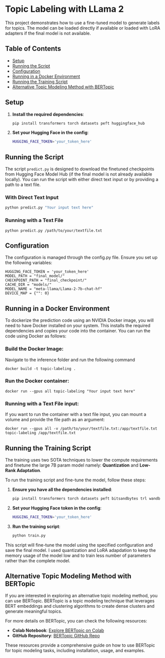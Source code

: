 # Topic Labeling with LLama 2

This project demonstrates how to use a fine-tuned model to generate labels for topics. The model can be loaded directly if available or loaded with LoRA adapters if the final model is not available.

## Table of Contents

- [Setup](#setup)
- [Running the Script](#running-the-script)
- [Configuration](#configuration)
- [Running in a Docker Environment](#running-in-a-docker-environment)
- [Running the Training Script](#running-the-training-script)
- [Alternative Topic Modeling Method with BERTopic](#alternative-topic-modeling-method-with-bertopic)


## Setup

1. **Install the required dependencies**:
    ```sh
    pip install transformers torch datasets peft huggingface_hub
    ```

2. **Set your Hugging Face in the config**:
    ```sh
    HUGGING_FACE_TOKEN='your_token_here'
    ```

## Running the Script

The script `predict.py` is designed to download the finetuned checkpoints from Hugging Face Model Hub (if the final model is not already available locally). You can run the script with either direct text input or by providing a path to a text file.

### With Direct Text Input

```sh
python predict.py "Your input text here"
```

### Running with a Text File

```
python predict.py /path/to/your/textfile.txt
```

## Configuration

The configuration is managed through the config.py file. Ensure you set up the following variables:

```
HUGGING_FACE_TOKEN = 'your_token_here'
MODEL_PATH = "final_model/"
CHECKPOINT_PATH = "final_checkpoint/"
CACHE_DIR = "models/"
MODEL_NAME = "meta-llama/Llama-2-7b-chat-hf"
DEVICE_MAP = {"": 0}
```

## Running in a Docker Environment

To dockerize the prediction code using an NVIDIA Docker image, you will need to have Docker installed on your system. This installs the required dependencies and copies your code into the container. You can run the code using Docker as follows:

### Build the Docker Image:
Navigate to the inference folder and run the following command
```
docker build -t topic-labeling .
```

### Run the Docker container:
```
docker run --gpus all topic-labeling "Your input text here"

```

### Running with a Text File input:
If you want to run the container with a text file input, you can mount a volume and provide the file path as an argument:
```
docker run --gpus all -v /path/to/your/textfile.txt:/app/textfile.txt topic-labeling /app/textfile.txt
```

## Running the Training Script

The training uses two SOTA techniques to lower the compute requirements and finetune the large 7B param model namely: **Quantization** and **Low-Rank Adaptation**.

To run the training script and fine-tune the model, follow these steps:

1. **Ensure you have all the dependencies installed**:
    ```sh
    pip install transformers torch datasets peft bitsandbytes trl wandb
    ```
2. **Set your Hugging Face token in the config**:
   ```sh
   HUGGING_FACE_TOKEN='your_token_here'
   ```
3. **Run the training script**:
   ```sh
   python train.py
   ```
This script will fine-tune the model using the specified configuration and save the final model. I used quantization and LoRA adapdation to keep the memory usage of the model low and to train less number of parameters rather than the complete model.

## Alternative Topic Modeling Method with BERTopic

If you are interested in exploring an alternative topic modeling method, you can use BERTopic. BERTopic is a topic modeling technique that leverages BERT embeddings and clustering algorithms to create dense clusters and generate meaningful topics.

For more details on BERTopic, you can check the following resources:

- **Colab Notebook**: [Explore BERTopic on Colab](https://colab.research.google.com/drive/1QCERSMUjqGetGGujdrvv_6_EeoIcd_9M?usp=sharing)
- **GitHub Repository**: [BERTopic GitHub Repo](https://github.com/MaartenGr/bertopic?tab=readme-ov-file)

These resources provide a comprehensive guide on how to use BERTopic for topic modeling tasks, including installation, usage, and examples.
